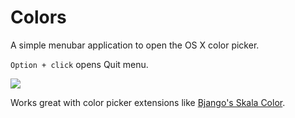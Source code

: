 # Colors

A simple menubar application to open the OS X color picker.

`Option + click` opens Quit menu.

![](http://joeyhoer.com/colors/demo.gif)

Works great with color picker extensions like [Bjango's Skala Color](https://bjango.com/mac/skalacolor/).

